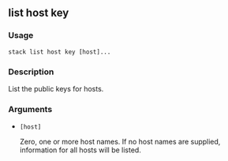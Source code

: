 ## list host key

### Usage

`stack list host key [host]...`

### Description

List the public keys for hosts.

### Arguments

* `[host]`

   Zero, one or more host names. If no host names are supplied,
	information for all hosts will be listed.



